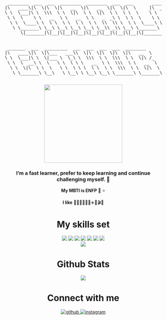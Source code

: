 <!-- ![header](https://capsule-render.vercel.app/api?type=waving&color=auto&height=300&section=header&text=Charile%20github&fontSize=90) -->

<!-- <div align="center">
<img src="https://rishavanand.github.io/static/images/greetings.gif" align="center" style="width: 100%"/>
</div>   -->

<!-- ![profile](https://user-images.githubusercontent.com/89507327/147879718-94ba3b22-699b-470e-ad6c-8482c70fdd32.png)-->

<div align="center">
  
<pre>
 ________  ___  ___  ________  ________  ___  ___       _______      
|\   ____\|\  \|\  \|\   __  \|\   __  \|\  \|\  \     |\  ___ \     
\ \  \___|\ \  \\\  \ \  \|\  \ \  \|\  \ \  \ \  \    \ \  \ __  
 \ \  \    \ \   __  \ \   __  \ \   _  _\ \  \ \  \    \ \   ___ \  
  \ \  \____\ \  \ \  \ \  \ \  \ \  \\  \\ \  \ \  \____\ \  \____  
   \ \_______\ \__\ \__\ \__\ \__\ \__\\ _\\ \__\ \_______\ \_______\
      \|_______|\|__|\|__|\|__|\|__|\|__|\|__|\|__|\|_______|\|_______|   


_______  ___  _________  ___  ___  ___  ___  ________     
|\   ____\|\  \|\___   ___\\  \|\  \|\  \|\  \|\   __  \    
\ \  \___|\ \  \|___ \  \_\ \  \\\  \ \  \\\  \ \  \|\ /_   
 \ \  \  __\ \  \   \ \  \ \ \   __  \ \  \\\  \ \   __  \  
  \ \  \|\  \ \  \   \ \  \ \ \  \ \  \ \  \\\  \ \  \|\  \ 
   \ \_______\ \__\   \ \__\ \ \__\ \__\ \_______\ \_______\
                          
</pre>
 
  
<img src="https://user-images.githubusercontent.com/89507327/147879716-9aeec036-0cbf-46a2-a5f2-363ed8dfc1ed.gif" width="250px"/>


  
###  I’m a fast learner, prefer to keep learning and continue challenging myself.  🙏
**My MBTI is ENFP** 🌈 ⭐️ 
  
**I like** 🐶🏄‍♀️🧘‍♀️🎶✈️🎨🎬🎤
</div>

<div align="center">
    <h1>My skills set</h1>
    <img src="https://img.shields.io/badge/html5-%23E34F26.svg?style=for-the-badge&logo=html5&logoColor=white"/>
    <img src="https://img.shields.io/badge/css3-%231572B6.svg?style=for-the-badge&logo=css3&logoColor=white"/>
    <img src="https://img.shields.io/badge/javascript-%23323330.svg?style=for-the-badge&logo=javascript&logoColor=%23F7DF1E"/>
    <img src="https://img.shields.io/badge/typescript-%23007ACC.svg?style=for-the-badge&logo=typescript&logoColor=white"/>
    <img src="https://img.shields.io/badge/node.js-6DA55F?style=for-the-badge&logo=node.js&logoColor=white"/>
    <img src="https://img.shields.io/badge/react-%2320232a.svg?style=for-the-badge&logo=react&logoColor=%2361DAFB"/>
    <img src="https://img.shields.io/badge/Next-black?style=for-the-badge&logo=next.js&logoColor=white"/>
    <a href="https://github.com/charile1">
      <div align="center">
         <img src="https://github-readme-stats.vercel.app/api/top-langs/?username=charile1&hide_border=true&layout=compact" />  
      </div>
    </a>
</div>

<div align="center">
<h1>Github Stats</h1>
<img src="https://github-readme-stats.vercel.app/api?username=charile1&show_icons=true&count_private=true&hide_border=true" align="center" />
</div>  
 



<div align="center">
<h1>Connect with me</h1>
<a href="https://github.com/charile1" target="_blank">
<img src=https://img.shields.io/badge/github-%2324292e.svg?&style=for-the-badge&logo=github&logoColor=white alt=github style="margin-bottom: 5px;" />
</a>
<a href="https://instagram.com/charile1" target="_blank">
<img src=https://img.shields.io/badge/instagram-%23000000.svg?&style=for-the-badge&logo=instagram&logoColor=white alt=instagram style="margin-bottom: 5px;" />
</a>  
</div>  
